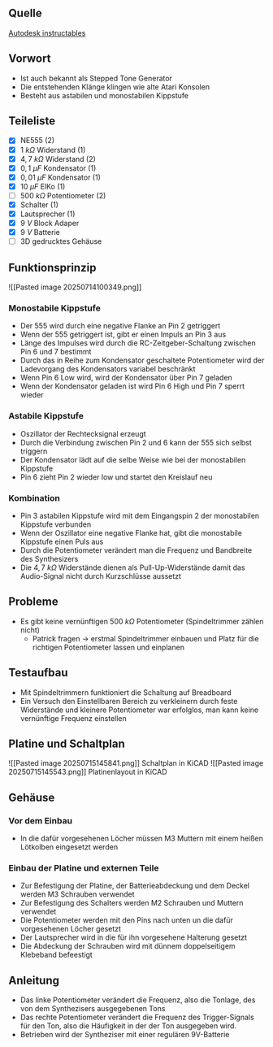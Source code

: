 ## Quelle
[Autodesk instructables](https://www.instructables.com/Atari-Punk-Console-Synthesizer/)
## Vorwort
- Ist auch bekannt als Stepped Tone Generator
- Die entstehenden Klänge klingen wie alte Atari Konsolen
- Besteht aus astabilen und monostabilen Kippstufe
## Teileliste
- [x] NE555 (2)
- [x] $1\ k\Omega$ Widerstand (1)
- [x] $4,7\ k\Omega$ Widerstand (2)
- [x] $0,1\ \mu F$ Kondensator (1)
- [x] $0,01\ \mu F$ Kondensator (1)
- [x] $10\ \mu F$ ElKo (1)
- [ ] $500\ k\Omega$ Potentiometer (2)
- [x] Schalter (1)
- [x] Lautsprecher (1)
- [x] $9\ V$ Block Adaper
- [x] $9\ V$ Batterie
- [ ] 3D gedrucktes Gehäuse
## Funktionsprinzip
![[Pasted image 20250714100349.png]]
### Monostabile Kippstufe
- Der 555 wird durch eine negative Flanke an Pin 2 getriggert
- Wenn der 555 getriggert ist, gibt er einen Impuls an Pin 3 aus
- Länge des Impulses wird durch die RC-Zeitgeber-Schaltung zwischen Pin 6 und 7 bestimmt
- Durch das in Reihe zum Kondensator geschaltete Potentiometer wird der Ladevorgang des Kondensators variabel beschränkt
- Wenn Pin 6 Low wird, wird der Kondensator über Pin 7 geladen
- Wenn der Kondensator geladen ist wird Pin 6 High und Pin 7 sperrt wieder
### Astabile Kippstufe
- Oszillator der Rechtecksignal erzeugt
- Durch die Verbindung zwischen Pin 2 und 6 kann der 555 sich selbst triggern
- Der Kondensator lädt auf die selbe Weise wie bei der monostabilen Kippstufe
- Pin 6 zieht Pin 2 wieder low und startet den Kreislauf neu
### Kombination
- Pin 3 astabilen Kippstufe wird mit dem Eingangspin 2 der monostabilen Kippstufe verbunden
- Wenn der Oszillator eine negative Flanke hat, gibt die monostabile Kippstufe einen Puls aus
- Durch die Potentiometer verändert man die Frequenz und Bandbreite des Synthesizers
- Die $4,7\ k\Omega$ Widerstände dienen als Pull-Up-Widerstände damit das Audio-Signal nicht durch Kurzschlüsse aussetzt
## Probleme
- Es gibt keine vernünftigen $500\ k\Omega$ Potentiometer (Spindeltrimmer zählen nicht)
	- Patrick fragen -> erstmal Spindeltrimmer einbauen und Platz für die richtigen Potentiometer lassen und einplanen
## Testaufbau
- Mit Spindeltrimmern funktioniert die Schaltung auf Breadboard
- Ein Versuch den Einstellbaren Bereich zu verkleinern durch feste Widerstände und kleinere Potentiometer war erfolglos, man kann keine vernünftige Frequenz einstellen
## Platine und Schaltplan
![[Pasted image 20250715145841.png]]
Schaltplan in KiCAD
![[Pasted image 20250715145543.png]]
Platinenlayout in KiCAD
## Gehäuse
### Vor dem Einbau
- In die dafür vorgesehenen Löcher müssen M3 Muttern mit einem heißen Lötkolben eingesetzt werden
### Einbau der Platine und externen Teile
- Zur Befestigung der Platine, der Batterieabdeckung und dem Deckel werden M3 Schrauben verwendet
- Zur Befestigung des Schalters werden M2 Schrauben und Muttern verwendet
- Die Potentiometer werden mit den Pins nach unten un die dafür vorgesehenen Löcher gesetzt
- Der Lautsprecher wird in die für ihn vorgesehene Halterung gesetzt
- Die Abdeckung der Schrauben wird mit dünnem doppelseitigem Klebeband befeestigt
## Anleitung
- Das linke Potentiometer verändert die Frequenz, also die Tonlage, des von dem Synthezisers ausgegebenen Tons
- Das rechte Potentiometer verändert die Frequenz des Trigger-Signals für den Ton, also die Häufigkeit in der der Ton ausgegeben wird.
- Betrieben wird der Syntheziser mit einer regulären 9V-Batterie